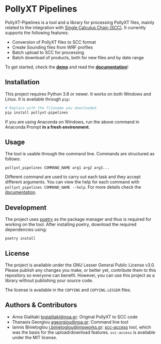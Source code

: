 # PollyXT Pipelines

PollyXT-Pipelines is a tool and a library for processing PollyXT files, mainly related to the integration
with [Single Calculus Chain (SCC)](https://www.earlinet.org/index.php?id=281). It currently supports
the following features:

* Conversion of PollyXT files to SCC format
* Create Sounding files from WRF profiles
* Batch upload to SCC for processing
* Batch download of products, both for new files and by date range

To get started, check the [**demo**](https://asciinema.org/a/380595) and read the [**documentation**](https://noa-react.github.io/PollyXT-SCC-Pipelines/)!

## Installation

This project requires Python 3.8 or newer. It works on both Windows and Linux. It is available through `pip`:

```sh
# Replace with the filename you downloaded
pip install pollyxt-pipelines
```

If you are using Anaconda on Windows, run the above command in Anaconda Prompt **in a fresh environment**.

## Usage

The tool is usable through the command line. Commands are structured as follows:

```
pollyxt_pipelines COMMAND_NAME arg1 arg2 arg3...
```

Different command are used to carry out each task and they accept different arguments. You can view the help for each command with `pollyxt_pipelines COMMAND_NAME --help`. For more details check the [documentation](https://noa-react.github.io/PollyXT-SCC-Pipelines/).

## Development

The project uses [poetry](https://python-poetry.org/) as the package manager and
thus is required for working on the tool. After installing poetry, download the
required dependencies using:

```
poetry install
```

## License

The project is available under the GNU Lesser General Public License v3.0. Please publish any changes you make,
or better yet, contribute them to this repository so everyone can benefit. However, you can use this project
as a library without publishing your source code.

The license is available in the `COPYING` and `COPYING.LESSER` files.

## Authors & Contributors
- Anna Gialitaki <togialitaki@noa.gr>: Original PollyXT to SCC code
- Thanasis Georgiou <ageorgiou@noa.gr>: Command line tool
- Iannis Binietoglou <i.binietoglou@impworks.gr>: [scc-access](https://repositories.imaa.cnr.it/public/scc_access) tool, which was the basis for the upload/download features. `scc-access` is available under the MIT license.